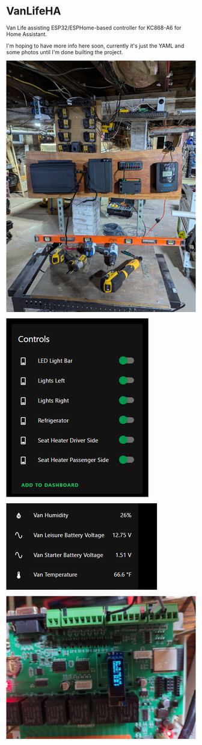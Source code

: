 # VanLifeHA
Van Life assisting ESP32/ESPHome-based controller for KC868-A6 for Home Assistant.


I'm hoping to have more info here soon, currently it's just the YAML and some photos until I'm done builting the project.

![Early Hardware Layout](https://github.com/bobbywaz/VanLifeHA/blob/main/early-hardware-layout.jpg?raw=true)

![Switches Preview](https://github.com/bobbywaz/VanLifeHA/blob/main/switches-preview.png?raw=true)

![Home Assistant Preview](https://github.com/bobbywaz/VanLifeHA/blob/main/home-assistant-preview.png?raw=true)

![LED Screen](https://github.com/bobbywaz/VanLifeHA/blob/main/LED-screen.jpg?raw=true)
